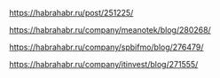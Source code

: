https://habrahabr.ru/post/251225/

https://habrahabr.ru/company/meanotek/blog/280268/

https://habrahabr.ru/company/spbifmo/blog/276479/

https://habrahabr.ru/company/itinvest/blog/271555/
